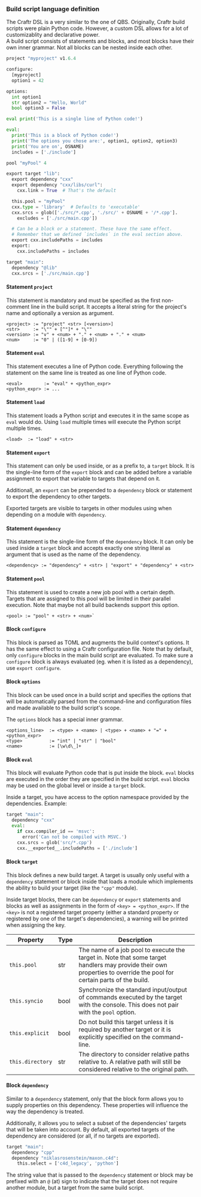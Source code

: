 
### Build script language definition

The Craftr DSL is a very similar to the one of QBS. Originally, Craftr build
scripts were plain Python code. However, a custom DSL allows for a lot of
customizablity and declarative power.  
A build script consists of statements and blocks, and most blocks have their
own inner grammar. Not all blocks can be nested inside each other.

```python
project "myproject" v1.6.4

configure:
  [myproject]
  option1 = 42

options:
  int option1
  str option2 = "Hello, World"
  bool option3 = False

eval print('This is a single line of Python code!')

eval:
  print('This is a block of Python code!')
  print('The options you chose are:', option1, option2, option3)
  print('You are on', OSNAME)
  includes = ['./include']

pool "myPool" 4

export target "lib":
  export dependency "cxx"
  export dependency "cxx/libs/curl":
    cxx.link = True  # That's the default

  this.pool = "myPool"
  cxx.type = 'library'  # Defaults to 'executable'
  cxx.srcs = glob(['./src/*.cpp', './src/' + OSNAME + '/*.cpp'].
    excludes = ['./src/main.cpp'])

  # Can be a block or a statement. These have the same effect.
  # Remember that we defined `includes` in the eval section above.
  export cxx.includePaths = includes
  export:
    cxx.includePaths = includes

target "main":
  dependency "@lib"
  cxx.srcs = ['./src/main.cpp']
```

#### Statement `project`

This statement is mandatory and must be specified as the first non-comment
line in the build script. It accepts a literal string for the project's name
and optionally a version as argument.

    <project> := "project" <str> [<version>]
    <str>     := "\"" + [^"]* + "\""
    <version> := "v" + <num> + "." + <num> + "." + <num>
    <num>     := "0" | ([1-9] + [0-9])

#### Statement `eval`

This statement executes a line of Python code. Everything following the
statement on the same line is treated as one line of Python code.

    <eval>        := "eval" + <python_expr>
    <python_expr> := ...

#### Statement `load`

This statement loads a Python script and executes it in the same scope as
`eval` would do. Using `load` multiple times will execute the Python script
multiple times.

    <load>  := "load" + <str>

#### Statement `export`

This statement can only be used inside, or as a prefix to, a `target` block.
It is the single-line form of the `export` block and can be added before a
variable assignment to export that variable to targets that depend on it.

Additionall, an `export` can be prepended to a `dependency` block or statement
to export the dependency to other targets.

Exported targets are visible to targets in other modules using when depending
on a module with `dependency`.

#### Statement `dependency`

This statement is the single-line form of the `dependency` block. It can only be
used inside a `target` block and accepts exactly one string literal as argument
that is used as the name of the dependency.

    <dependency> := "dependency" + <str> | "export" + "dependency" + <str>

#### Statement `pool`

This statement is used to create a new job pool with a certain depth. Targets
that are assigned to this pool will be limited in their parallel execution.
Note that maybe not all build backends support this option.

    <pool> := "pool" + <str> + <num>`

#### Block `configure`

This block is parsed as TOML and augments the build context's options. It has
the same effect to using a Craftr configuration file. Note that by default,
only `configure` blocks in the main build script are evaluated. To make sure
a `configure` block is always evaluated (eg. when it is listed as a
dependency), use `export configure`.

#### Block `options`

This block can be used once in a build script and specifies the options that
will be automatically parsed from the command-line and configuration files and
made available to the build script's scope.

The `options` block has a special inner grammar.

    <options_line>  := <type> + <name> | <type> + <name> + "=" + <python_expr>
    <type>          := "int" | "str" | "bool"
    <name>          := [\w\d\_]+

#### Block `eval`

This block will evaluate Python code that is put inside the block. `eval`
blocks are executed in the order they are specified in the build script.
`eval` blocks may be used on the global level or inside a `target` block.

Inside a target, you have access to the option namespace provided by the
dependencies. Example:

```python
target "main":
  dependency "cxx"
  eval:
    if cxx.compiler_id == 'msvc':
      error('Can not be compiled with MSVC.')
    cxx.srcs = glob('src/*.cpp')
    cxx.__exported__.includePaths = ['./include']
```

#### Block `target`

This block defines a new build target. A target is usually only useful with a
`dependency` statement or block inside that loads a module which implements the
ability to build your target (like the `"cpp"` module).

Inside target blocks, there can be `dependency` or `export` statements and
blocks as well as assignments in the form of `<key> = <python_expr>`. If the
`<key>` is not a registered target property (either a standard property or
registered by one of the target's dependencies), a warning will be printed
when assigning the key.

| Property        | Type | Description |
| --------------- | ---- | ----------- |
| `this.pool`     | str  | The name of a job pool to execute the target in. Note that some target handlers may provide their own properties to override the pool for certain parts of the build. |
| `this.syncio`   | bool | Synchronize the standard input/output of commands executed by the target with the console. This does not pair with the `pool` option. |
| `this.explicit` | bool | Do not build this target unless it is required by another target or it is explicitly specified on the command-line. |
| `this.directory`| str  | The directory to consider relative paths relative to. A relative path will still be considered relative to the original path. |

#### Block `dependency`

Similar to a `dependency` statement, only that the block form allows you to
supply properties on this dependency. These properties will influence the
way the dependency is treated.  

Additionally, it allows you to select a subset of the dependencies' targets
that will be taken into account. By default, all exported targets of the
dependency are considered (or all, if no targets are exported).

```python
target "main":
  dependency "cpp"
  dependency "niklasrosenstein/maxon.c4d":
    this.select = ['c4d_legacy', 'python']
```

The string value that is passed to the `dependency` statement or block may be
prefixed with an `@` (at) sign to indicate that the target does not require
another module, but a target from the same build script.
